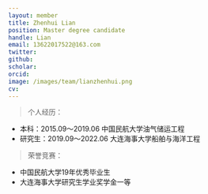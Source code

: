 ```yaml
---
layout: member
title: Zhenhui Lian
position: Master degree candidate
handle: Lian
email: 13622017522@163.com
twitter: 
github: 
scholar:
orcid: 
image: /images/team/lianzhenhui.png
cv: 
---
```


> 个人经历：

- 本科：2015.09～2019.06 中国民航大学油气储运工程
- 研究生：2019.09～2022.06 大连海事大学船舶与海洋工程

> 荣誉竞赛：

- 中国民航大学19年优秀毕业生
- 大连海事大学研究生学业奖学金一等